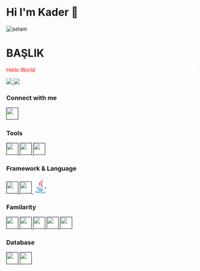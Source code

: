 # Hi I'm Kader 👋
![selam](https://i.giphy.com/media/3o8dp4AJDl5aI4qqI0/giphy.webp)

<h1> BAŞLIK </h1>
<p style="color:red;background-color:white"> Hello World </p>

<p align=left'>
</a> 
<a href=''>
<img height="190"  src= " https://github-readme-stats.vercel.app/api?username=tutunamayanlar2021&show_icons=true&theme=dark" />
</a>
<a href=''>
<img height="190" src= " https://github-readme-stats.vercel.app/api/top-langs/?username=tutunamayanlar2021&show_icons=true&theme=dark&langs_count=8" />
</a>
</p>

### **Connect with me**
<p align='left'>
</a> 
<a href=''>
<img height="32" width="32" src= " https://cdn.simpleicons.org/linkedin" />
</a>
</p>

### **Tools**
<p align='left'>
</a> 
<a href=''>
<img height="32" width="32" src= "https://cdn.simpleicons.org/visualstudiocode" />
</a>
<a href=''>
<img height="32" width="32" src= " https://cdn.simpleicons.org/xcode" />
</a>
<a href=''>
<img height="32" width="32" src= " https://cdn.simpleicons.org/androidstudio" />
</a>
</p>

### **Framework & Language**
<p align='left'>
</a> 
<a href=''>
<img height="32" width="32" src= " https://cdn.simpleicons.org/swift" />
</a>
</a> 
<a href=''>
<img height="32" width="32" src= " https://cdn.simpleicons.org/flutter" />
</a>
</a> 
<a href=''>
<img height="40" width="40" src= "https://raw.githubusercontent.com/devicons/devicon/master/icons/java/java-original.svg" />
</a>
</p>

### **Familarity**
<p align='left'>
</a> 
<a href=''>
<img height="32" width="32" src= " https://cdn.simpleicons.org/python" />
</a>
</a> 
<a href=''>
<img height="32" width="32" src= " https://cdn.simpleicons.org/csharp" />
</a>
</a> 
<a href=''>
<img height="32" width="32" src= "https://cdn.simpleicons.org/c++" />
</a>
<a href=''>
<img height="32" width="32" src= "https://cdn.simpleicons.org/selenium" />
</a>
</a>
<a href=''>
<img height="32" width="32" src= "https://cdn.simpleicons.org/postgresql" />
</a>
</p>

### **Database**
<p align='left'>
</a> 
<a href=''>
<img height="32" width="32" src= " https://cdn.simpleicons.org/firebase" />
</a>
</a> 
<a href=''>
<img height="32" width="32" src= " https://cdn.simpleicons.org/sqlite" />
</a>
</p>